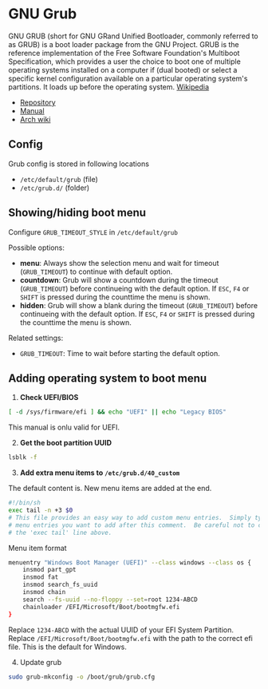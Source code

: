 # GNU Grub

GNU GRUB (short for GNU GRand Unified Bootloader, commonly referred to as GRUB) is a boot loader package from the GNU Project. GRUB is the reference implementation of the Free Software Foundation's Multiboot Specification, which provides a user the choice to boot one of multiple operating systems installed on a computer if (dual booted) or select a specific kernel configuration available on a particular operating system's partitions. It loads up before the operating system. [Wikipedia](https://en.wikipedia.org/wiki/GNU_GRUB)

- [Repository](https://git.savannah.gnu.org/cgit/grub.git)
- [Manual](https://www.gnu.org/software/grub/manual/grub/grub.html)
- [Arch wiki](https://wiki.archlinux.org/title/GRUB)


## Config

Grub config is stored in following locations

- `/etc/default/grub` (file)
- `/etc/grub.d/`      (folder)


## Showing/hiding boot menu

Configure `GRUB_TIMEOUT_STYLE` in `/etc/default/grub`

Possible options:
   - **menu**: Always show the selection menu and wait for timeout (`GRUB_TIMEOUT`) to continue with default option.
   - **countdown**: Grub will show a countdown during the timeout (`GRUB_TIMEOUT`) before continueing with the default option. If `ESC`, `F4` or `SHIFT` is pressed during the counttime the menu is shown.
   - **hidden**: Grub will show a blank during the timeout (`GRUB_TIMEOUT`) before continueing with the default option. If `ESC`, `F4` or `SHIFT` is pressed during the counttime the menu is shown.

Related settings:
   - `GRUB_TIMEOUT`: Time to wait before starting the default option.


## Adding operating system to boot menu

1. **Check UEFI/BIOS**
```sh
[ -d /sys/firmware/efi ] && echo "UEFI" || echo "Legacy BIOS"
```
This manual is onlu valid for UEFI.

2. **Get the boot partition UUID**
```sh
lsblk -f
```

3. **Add extra menu items to `/etc/grub.d/40_custom`**

The default content is. New menu items are added at the end.
```sh
#!/bin/sh
exec tail -n +3 $0
# This file provides an easy way to add custom menu entries.  Simply type the
# menu entries you want to add after this comment.  Be careful not to change
# the 'exec tail' line above.
```

Menu item format
```sh
menuentry "Windows Boot Manager (UEFI)" --class windows --class os {
    insmod part_gpt
    insmod fat
    insmod search_fs_uuid
    insmod chain
    search --fs-uuid --no-floppy --set=root 1234-ABCD
    chainloader /EFI/Microsoft/Boot/bootmgfw.efi
}
```
Replace `1234-ABCD` with the actual UUID of your EFI System Partition.
Replace `/EFI/Microsoft/Boot/bootmgfw.efi` with the path to the correct efi file. This is the default for Windows.

4. Update grub
```sh
sudo grub-mkconfig -o /boot/grub/grub.cfg
```

